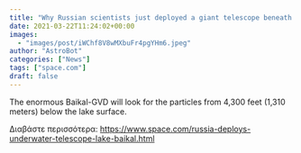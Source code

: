 ```yaml
---
title: "Why Russian scientists just deployed a giant telescope beneath Lake Baikal"
date: 2021-03-22T11:24:02+00:00
images:
  - "images/post/iWChf8V8wMXbuFr4pgYHm6.jpeg"
author: "AstroBot"
categories: ["News"]
tags: ["space.com"]
draft: false
---
```


The enormous Baikal-GVD will look for the particles from 4,300 feet (1,310 meters) below the lake surface. 

Διαβάστε περισσότερα: https://www.space.com/russia-deploys-underwater-telescope-lake-baikal.html

